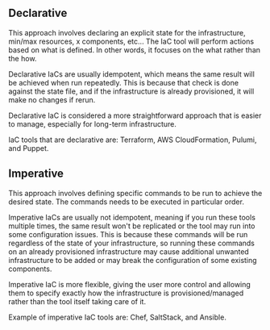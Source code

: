## Declarative
This approach involves declaring an explicit state for the infrastructure, min/max resources, x components, etc... The IaC tool will perform actions based on what is defined. In other words, it focuses on the what rather than the how.

Declarative IaCs are usually idempotent, which means the same result will be achieved when run repeatedly. This is because that check is done against the state file, and if the infrastructure is already provisioned, it will make no changes if rerun.

Declarative IaC is considered a more straightforward approach that is easier to manage, especially for long-term infrastructure.

IaC tools that are declarative are: Terraform, AWS CloudFormation, Pulumi, and Puppet.
## Imperative
This approach involves defining specific commands to be run to achieve the desired state. The commands needs to be executed in particular order.

Imperative IaCs are usually not idempotent, meaning if you run these tools multiple times, the same result won't be replicated or the tool may run into some configuration issues. This is because these commands will be run regardless of the state of your infrastructure, so running these commands on an already provisioned infrastructure may cause additional unwanted infrastructure to be added or may break the configuration of some existing components.

Imperative IaC is more flexible, giving the user more control and allowing them to specify exactly how the infrastructure is provisioned/managed rather than the tool itself taking care of it.

Example of imperative IaC tools are: Chef, SaltStack, and Ansible.
